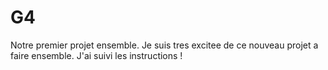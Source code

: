 # G4
Notre premier projet ensemble.
Je suis tres excitee de ce nouveau projet a faire ensemble.
J'ai suivi les instructions !
